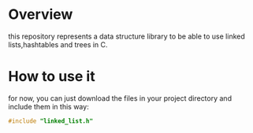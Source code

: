 # Overview
this repository represents a data structure library to be able to use linked lists,hashtables and trees in C.

# How to use it
for now, you can just download the files in your project directory and include them in this way:
```C
#include "linked_list.h"
```
